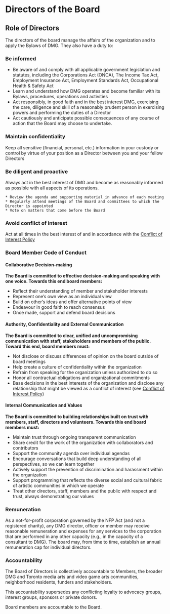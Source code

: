 # Directors of the Board

## Role of Directors

The directors of the board manage the affairs of the organization and to apply the Bylaws of DMG. They also have a duty to:

### Be informed

* Be aware of and comply with all applicable government legislation and statutes, including the Corporations Act (ONCA), The Income Tax Act, Employment Insurance Act, Employment Standards Act, Occupational Health & Safety Act
* Learn and understand how DMG operates and become familiar with its Bylaws, procedures, operations and activities
* Act responsibly, in good faith and in the best interest DMG, exercising the care, diligence and skill of a reasonably prudent person in exercising powers and performing the duties of a Director
* Act cautiously and anticipate possible consequences of any course of action that the Board may choose to undertake.


### Maintain confidentiality

Keep all sensitive (financial, personal, etc.) information in your custody or control by virtue of your position as a Director between you and your fellow Directors

### Be diligent and proactive

Always act in the best interest of DMG and become as reasonably informed as possible with all aspects of its operations. 

    * Review the agenda and supporting material in advance of each meeting
    * Regularly attend meetings of the Board and committees to which the Director is appointed
    * Vote on matters that come before the Board

### Avoid conflict of interest

Act at all times in the best interest of and in accordance with the [Conflict of Interest Policy](/conflict-of-interest-policy.md)


### Board Member Code of Conduct

#### Collaborative Decision-making

**The Board is committed to effective decision-making and speaking with one voice. Towards this end board members:**

* Reflect their understanding of member and stakeholder interests
* Represent one’s own view as an individual view
* Build on other’s ideas and offer alternative points of view
* Endeavour in good faith to reach consensus
* Once made, support and defend board decisions

#### Authority, Confidentiality and External Communication

**The Board is committed to clear, unified and uncompromising communication with staff, stakeholders and members of the public. Toward this end, board members must:**

* Not disclose or discuss differences of opinion on the board outside of board meetings
* Help create a culture of confidentiality within the organization
* Refrain from speaking for the organization unless authorized to do so
* Honor all contractual obligations and organizational commitments
* Base decisions in the best interests of the organization and disclose any relationship that might be viewed as a conflict of interest (see [Conflict of Interest Policy](/conflict-of-interest-policy.md))

#### Internal Communication and Values

**The Board is committed to building relationships built on trust with members, staff, directors and volunteers. Towards this end board members must:**

* Maintain trust through ongoing transparent communication
* Share credit for the work of the organization with collaborators and contributors
* Support the community agenda over individual agendas
* Encourage conversations that build deep understanding of all perspectives, so we can learn together
* Actively support the prevention of discrimination and harassment within the organization
* Support programming that reflects the diverse social and cultural fabric of artistic communities in which we operate
* Treat other directors, staff, members and the public with respect and trust, always demonstrating our values

### Remuneration

As a not-for-profit corporation governed by the NFP Act (and not a registered charity), any DMG director, officer or member may receive reasonable remuneration and expenses for any services to the corporation that are performed in any other capacity (e.g., in the capacity of a consultant to DMG). The board may, from time to time, establish an annual remuneration cap for individual directors.

### Accountability

The Board of Directors is collectively accountable to Members, the broader DMG and Toronto media arts and video game arts communities, neighborhood residents, funders and stakeholders.

This accountability supersedes any conflicting loyalty to advocacy groups, interest groups, sponsors or private donors.

Board members are accountable to the Board.